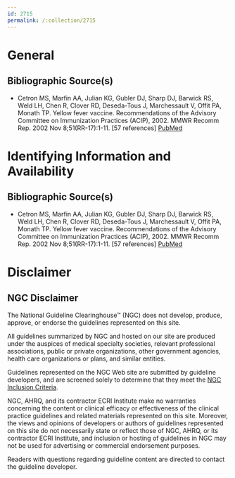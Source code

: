 ```yaml
---
id: 2715
permalink: /:collection/2715
---
```


# General

## Bibliographic Source(s)

- Cetron MS, Marfin AA, Julian KG, Gubler DJ, Sharp DJ, Barwick RS, Weld LH, Chen R, Clover RD, Deseda-Tous J, Marchessault V, Offit PA, Monath TP. Yellow fever vaccine. Recommendations of the Advisory Committee on Immunization Practices (ACIP), 2002. MMWR Recomm Rep. 2002 Nov 8;51(RR-17):1-11. [57 references] [ PubMed ](http://www.ncbi.nlm.nih.gov/entrez/query.fcgi?cmd=Retrieve&db=pubmed&dopt=Abstract&list_uids=12437192)

# Identifying Information and Availability

## Bibliographic Source(s)

- Cetron MS, Marfin AA, Julian KG, Gubler DJ, Sharp DJ, Barwick RS, Weld LH, Chen R, Clover RD, Deseda-Tous J, Marchessault V, Offit PA, Monath TP. Yellow fever vaccine. Recommendations of the Advisory Committee on Immunization Practices (ACIP), 2002. MMWR Recomm Rep. 2002 Nov 8;51(RR-17):1-11. [57 references] [ PubMed ](http://www.ncbi.nlm.nih.gov/entrez/query.fcgi?cmd=Retrieve&db=pubmed&dopt=Abstract&list_uids=12437192)

# Disclaimer

## NGC Disclaimer

The National Guideline Clearinghouse™ (NGC) does not develop, produce, approve, or endorse the guidelines represented on this site.

All guidelines summarized by NGC and hosted on our site are produced under the auspices of medical specialty societies, relevant professional associations, public or private organizations, other government agencies, health care organizations or plans, and similar entities.

Guidelines represented on the NGC Web site are submitted by guideline developers, and are screened solely to determine that they meet the [NGC Inclusion Criteria](/help-and-about/summaries/inclusion-criteria).

NGC, AHRQ, and its contractor ECRI Institute make no warranties concerning the content or clinical efficacy or effectiveness of the clinical practice guidelines and related materials represented on this site. Moreover, the views and opinions of developers or authors of guidelines represented on this site do not necessarily state or reflect those of NGC, AHRQ, or its contractor ECRI Institute, and inclusion or hosting of guidelines in NGC may not be used for advertising or commercial endorsement purposes.

Readers with questions regarding guideline content are directed to contact the guideline developer.

